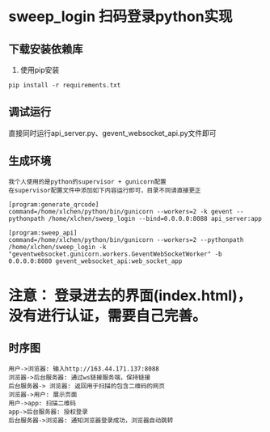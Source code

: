 # sweep_login 扫码登录python实现

## 下载安装依赖库
1. 使用pip安装

```
pip install -r requirements.txt
```

## 调试运行
直接同时运行api_server.py、gevent_websocket_api.py文件即可

## 生成环境

```
我个人使用的是python的supervisor + gunicorn配置
在supervisor配置文件中添加如下内容运行即可，目录不同请直接更正

[program:generate_qrcode]
command=/home/xlchen/python/bin/gunicorn --workers=2 -k gevent --pythonpath /home/xlchen/sweep_login --bind=0.0.0.0:8088 api_server:app

[program:sweep_api]
command=/home/xlchen/python/bin/gunicorn --workers=2 --pythonpath /home/xlchen/sweep_login -k "geventwebsocket.gunicorn.workers.GeventWebSocketWorker" -b 0.0.0.0:8080 gevent_websocket_api:web_socket_app
```

# 注意： 登录进去的界面(index.html)，没有进行认证，需要自己完善。

## 时序图

```seq
用户->浏览器: 输入http://163.44.171.137:8088
浏览器->后台服务器: 通过ws链接服务端，保持链接
后台服务器-> 浏览器: 返回用于扫描的包含二维码的网页
浏览器->用户: 展示页面
用户->app: 扫描二维码
app->后台服务器: 授权登录
后台服务器->浏览器: 通知浏览器登录成功，浏览器自动跳转
```





